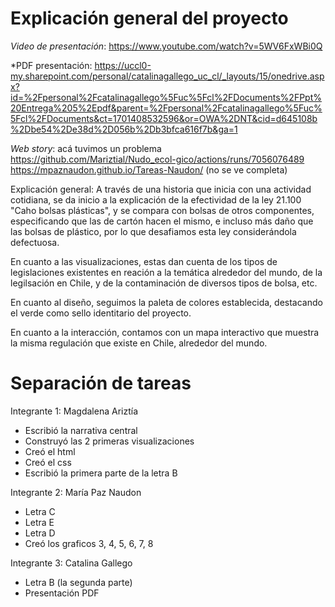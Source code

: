 # Explicación general del proyecto

*Video de presentación*: https://www.youtube.com/watch?v=5WV6FxWBi0Q

*PDF presentación: https://uccl0-my.sharepoint.com/personal/catalinagallego_uc_cl/_layouts/15/onedrive.aspx?id=%2Fpersonal%2Fcatalinagallego%5Fuc%5Fcl%2FDocuments%2FPpt%20Entrega%205%2Epdf&parent=%2Fpersonal%2Fcatalinagallego%5Fuc%5Fcl%2FDocuments&ct=1701408532596&or=OWA%2DNT&cid=d645108b%2Dbe54%2De38d%2D056b%2Db3bfca616f7b&ga=1

*Web story*: acá tuvimos un problema
https://github.com/Mariztial/Nudo_ecol-gico/actions/runs/7056076489
https://mpaznaudon.github.io/Tareas-Naudon/ (no se ve completa)

Explicación general: A través de una historia que inicia con una actividad cotidiana, se da inicio a la explicación de la efectividad de la ley 21.100 "Caho bolsas plásticas", y se compara con bolsas de otros componentes, especificando que las de cartón hacen el mismo, e incluso más daño que las bolsas de plástico, por lo que desafiamos esta ley considerándola defectuosa.

En cuanto a las visualizaciones, estas dan cuenta de los tipos de legislaciones existentes en reación a la temática alrededor del mundo, de la legilsación en Chile, y de la contaminación de diversos tipos de bolsa, etc.

En cuanto al diseño, seguimos la paleta de colores establecida, destacando el verde como sello identitario del proyecto.

En cuanto a la interacción, contamos con un mapa interactivo que muestra la misma regulación que existe en Chile, alrededor del mundo.

# Separación de tareas
Integrante 1: Magdalena Ariztía
- Escribió la narrativa central
- Construyó las 2 primeras visualizaciones
- Creó el html
- Creó el css
- Escribió la primera  parte de la letra B

Integrante 2: María Paz Naudon
- Letra C
- Letra E
- Letra D
- Creó los graficos 3, 4, 5, 6, 7, 8

Integrante 3: Catalina Gallego
- Letra B (la segunda parte)
- Presentación PDF